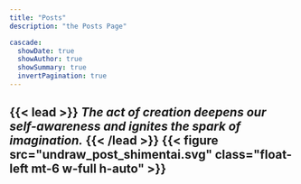 ```yaml
---
title: "Posts"
description: "the Posts Page"

cascade:
  showDate: true
  showAuthor: true
  showSummary: true
  invertPagination: true
---
```

{{< lead >}}
_The act of creation deepens our self-awareness and ignites the spark of imagination._
{{< /lead >}}
{{< figure src="undraw_post_shimentai.svg" class="float-left mt-6 w-full h-auto" >}}
---
